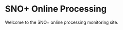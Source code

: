 SNO+ Online Processing
======================
Welcome to the SNO+ online processing monitoring site.

